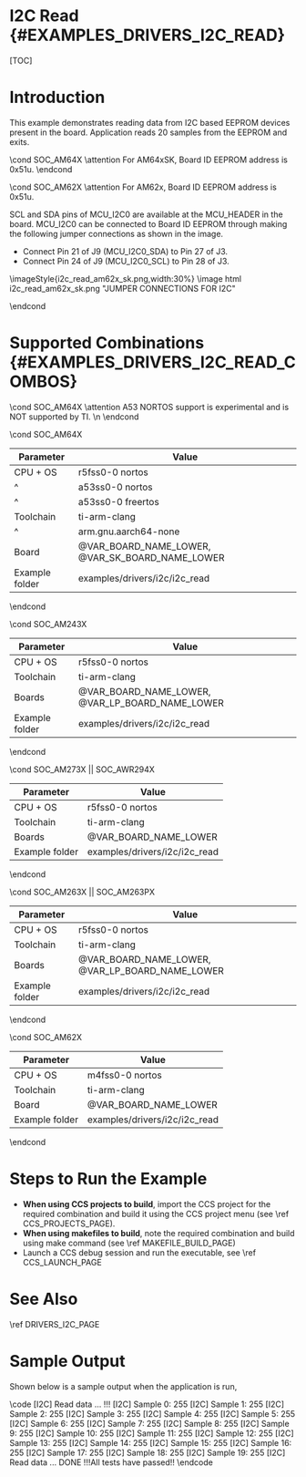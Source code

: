 # I2C Read {#EXAMPLES_DRIVERS_I2C_READ}

[TOC]

# Introduction

This example demonstrates reading data from I2C based EEPROM devices present in the board.
Application reads 20 samples from the EEPROM and exits.

\cond SOC_AM64X
\attention For AM64xSK, Board ID EEPROM address is 0x51u.
\endcond

\cond SOC_AM62X
\attention For AM62x, Board ID EEPROM address is 0x51u.

SCL and SDA pins of MCU_I2C0 are available at the MCU_HEADER in the board.
MCU_I2C0 can be connected to Board ID EEPROM through making the following jumper connections as shown in the image.
 - Connect Pin 21 of J9 (MCU_I2C0_SDA) to Pin 27 of J3.
 - Connect Pin 24 of J9 (MCU_I2C0_SCL) to Pin 28 of J3.

  \imageStyle{i2c_read_am62x_sk.png,width:30%}
  \image html i2c_read_am62x_sk.png "JUMPER CONNECTIONS FOR I2C"

\endcond
# Supported Combinations {#EXAMPLES_DRIVERS_I2C_READ_COMBOS}

\cond SOC_AM64X
\attention A53 NORTOS support is experimental and is NOT supported by TI. \n
\endcond

\cond SOC_AM64X

 Parameter      | Value
 ---------------|-----------
 CPU + OS       | r5fss0-0 nortos
 ^              | a53ss0-0 nortos
 ^              | a53ss0-0 freertos
 Toolchain      | ti-arm-clang
 ^              | arm.gnu.aarch64-none
 Board          | @VAR_BOARD_NAME_LOWER, @VAR_SK_BOARD_NAME_LOWER
 Example folder | examples/drivers/i2c/i2c_read

\endcond

\cond SOC_AM243X

 Parameter      | Value
 ---------------|-----------
 CPU + OS       | r5fss0-0 nortos
 Toolchain      | ti-arm-clang
 Boards         | @VAR_BOARD_NAME_LOWER, @VAR_LP_BOARD_NAME_LOWER
 Example folder | examples/drivers/i2c/i2c_read

\endcond

\cond SOC_AM273X || SOC_AWR294X

 Parameter      | Value
 ---------------|-----------
 CPU + OS       | r5fss0-0 nortos
 Toolchain      | ti-arm-clang
 Boards         | @VAR_BOARD_NAME_LOWER
 Example folder | examples/drivers/i2c/i2c_read

\endcond

\cond SOC_AM263X || SOC_AM263PX

 Parameter      | Value
 ---------------|-----------
 CPU + OS       | r5fss0-0 nortos
 Toolchain      | ti-arm-clang
 Boards         | @VAR_BOARD_NAME_LOWER, @VAR_LP_BOARD_NAME_LOWER
 Example folder | examples/drivers/i2c/i2c_read

\endcond

\cond SOC_AM62X

 Parameter      | Value
 ---------------|-----------
 CPU + OS       | m4fss0-0 nortos
 Toolchain      | ti-arm-clang
 Board          | @VAR_BOARD_NAME_LOWER
 Example folder | examples/drivers/i2c/i2c_read

\endcond
# Steps to Run the Example

- **When using CCS projects to build**, import the CCS project for the required combination
  and build it using the CCS project menu (see \ref CCS_PROJECTS_PAGE).
- **When using makefiles to build**, note the required combination and build using
  make command (see \ref MAKEFILE_BUILD_PAGE)
- Launch a CCS debug session and run the executable, see \ref CCS_LAUNCH_PAGE

# See Also

\ref DRIVERS_I2C_PAGE

# Sample Output

Shown below is a sample output when the application is run,

\code
[I2C] Read data ... !!!
[I2C] Sample 0: 255
[I2C] Sample 1: 255
[I2C] Sample 2: 255
[I2C] Sample 3: 255
[I2C] Sample 4: 255
[I2C] Sample 5: 255
[I2C] Sample 6: 255
[I2C] Sample 7: 255
[I2C] Sample 8: 255
[I2C] Sample 9: 255
[I2C] Sample 10: 255
[I2C] Sample 11: 255
[I2C] Sample 12: 255
[I2C] Sample 13: 255
[I2C] Sample 14: 255
[I2C] Sample 15: 255
[I2C] Sample 16: 255
[I2C] Sample 17: 255
[I2C] Sample 18: 255
[I2C] Sample 19: 255
[I2C] Read data ... DONE !!!All tests have passed!!
\endcode
